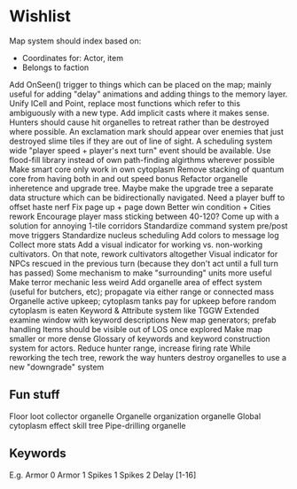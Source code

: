 # Wishlist

Map system should index based on:
* Coordinates for: Actor, item
* Belongs to faction

Add OnSeen() trigger to things which can be placed on the map; mainly useful for adding "delay" animations and adding things to the memory layer.
Unify ICell and Point, replace most functions which refer to this ambiguously with a new type. Add implicit casts where it makes sense.
Hunters should cause hit organelles to retreat rather than be destroyed where possible.
An exclamation mark should appear over enemies that just destroyed slime tiles if they are out of line of sight.
A scheduling system wide "player speed + player's next turn" event should be available.
Use flood-fill library instead of own path-finding algirthms wherever possible
Make smart core only work in own cytoplasm
Remove stacking of quantum core from having both in and out speed bonus
Refactor organelle inheretence and upgrade tree. Maybe make the upgrade tree a separate data structure which can be bidirectionally navigated.
Need a player buff to offset haste nerf
Fix page up + page down
Better win condition + Cities rework
Encourage player mass sticking between 40-120?
Come up with a solution for annoying 1-tile corridors
Standardize command system pre/post move triggers
Standardize nucleus scheduling
Add colors to message log
Collect more stats
Add a visual indicator for working vs. non-working cultivators. On that note, rework cultivators altogether
Visual indicator for NPCs rescued in the previous turn (because they don't act until a full turn has passed)
Some mechanism to make "surrounding" units more useful
Make terror mechanic less weird
Add organelle area of effect system (useful for butchers, etc); propagate via either range or connected mass
Organelle active upkeep; cytoplasm tanks pay for upkeep before random cytoplasm is eaten
Keyword & Attribute system like TGGW
Extended examine window with keyword descriptions
New map generators; prefab handling
Items should be visible out of LOS once explored
Make map smaller or more dense
Glossary of keywords and keyword construction system for actors.
Reduce hunter range, increase firing rate
While reworking the tech tree, rework the way hunters destroy organelles to use a new "downgrade" system

## Fun stuff

Floor loot collector organelle
Organelle organization organelle
Global cytoplasm effect skill tree
Pipe-drilling organelle

## Keywords

E.g.
Armor 0
Armor 1
Spikes 1
Spikes 2
Delay [1-16]